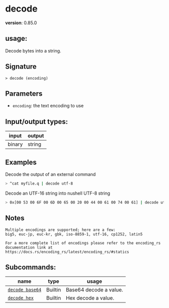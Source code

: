 # decode

**version**: 0.85.0

## **usage**:

Decode bytes into a string.

## Signature

`> decode (encoding)`

## Parameters

- `encoding`: the text encoding to use

## Input/output types:

| input  | output |
| ------ | ------ |
| binary | string |

## Examples

Decode the output of an external command

```bash
> ^cat myfile.q | decode utf-8
```

Decode an UTF-16 string into nushell UTF-8 string

```bash
> 0x[00 53 00 6F 00 6D 00 65 00 20 00 44 00 61 00 74 00 61] | decode utf-16be
```

## Notes

```text
Multiple encodings are supported; here are a few:
big5, euc-jp, euc-kr, gbk, iso-8859-1, utf-16, cp1252, latin5

For a more complete list of encodings please refer to the encoding_rs
documentation link at https://docs.rs/encoding_rs/latest/encoding_rs/#statics
```

## Subcommands:

| name                                               | type    | usage                  |
| -------------------------------------------------- | ------- | ---------------------- |
| [`decode base64`](/commands/docs/decode_base64.md) | Builtin | Base64 decode a value. |
| [`decode hex`](/commands/docs/decode_hex.md)       | Builtin | Hex decode a value.    |
